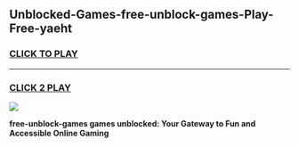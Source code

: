 
## Unblocked-Games-free-unblock-games-Play-Free-yaeht
<h3>
<a href="https://premium76.site?title=free-unblock-games&ref=24M">CLICK TO PLAY</a></h3>
<hr>

<h3>
<a href="https://premium76.site?title=free-unblock-games&ref=24M">CLICK 2 PLAY</a>
  
</h3>

<a href="https://premium76.site?title=free-unblock-games&ref=24M"><img src="https://clearcache.store/games.png"></a>


**free-unblock-games games unblocked: Your Gateway to Fun and Accessible Online Gaming**

